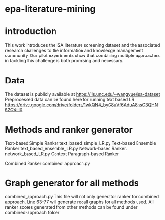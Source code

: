 # epa-literature-mining
# introduction
This work introduces the ISA literature screening
dataset and the associated research challenges to the information
and knowledge management community. Our pilot experiments
show that combining multiple approaches in tackling this challenge
is both promising and necessary. 

# Data
The dataset is publicly available
at https://ils.unc.edu/~wangyue/isa-dataset
Preprocessed data can be found here for running text based LR
https://drive.google.com/drive/folders/1wkQN4_byG8uVf6AduA8nsC3QHN5ZOXH6

# Methods and ranker generator
Text-based Simple Ranker
text_based_simple_LR.py
Text-based Ensemble Ranker
text_based_ensemble_LR.py
Network-based Ranker.
network_based_LR.py
Context Paragraph-based Ranker

Combined Ranker
combined_approach.py

# Graph generator for all methods
combined_approach.py
This file will not only generator ranker for combined approach. 
Line 63-77 will generate recall graphs for all methods used.
All ranker scores generated from other methods can be found under combined-approach folder
